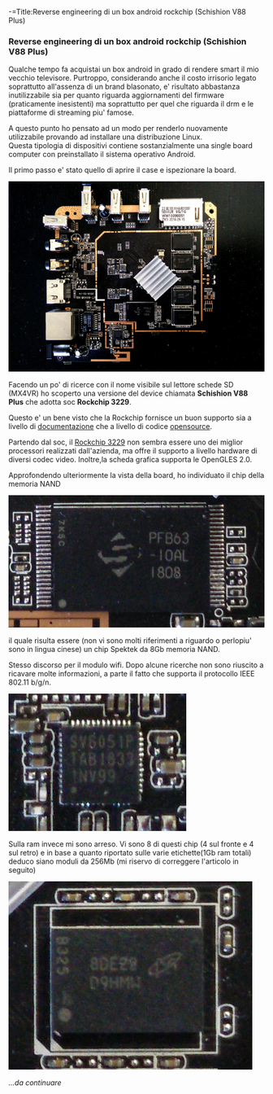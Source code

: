 -=Title:Reverse engineering di un box android rockchip (Schishion V88 Plus)
### Reverse engineering di un box android rockchip (Schishion V88 Plus)

Qualche tempo fa acquistai un box android in grado di rendere smart il mio vecchio televisore. Purtroppo, considerando anche il costo irrisorio legato soprattutto all'assenza 
di un brand blasonato, e' risultato abbastanza inutilizzabile sia per quanto riguarda aggiornamenti del firmware (praticamente inesistenti) ma soprattutto per quel che 
riguarda il drm e le piattaforme di streaming piu' famose.  

A questo punto ho pensato ad un modo per renderlo nuovamente utilizzabile provando ad installare una distribuzione Linux.  
Questa tipologia di dispositivi contiene sostanzialmente una single board computer con preinstallato il sistema operativo Android.  

Il primo passo e' stato quello di aprire il case e ispezionare la board.  

[![V88Plus board](../resources/V88Plus_board.jpg)](../resources/V88Plus_board.jpg)

Facendo un po' di ricerce con il nome visibile sul lettore schede SD (MX4VR) ho scoperto una versione del device chiamata __Schishion V88 Plus__ 
che adotta soc __Rockchip 3229__.  

Questo e' un bene visto che la Rockchip fornisce un buon supporto sia a livello di [documentazione][2] che a livello di codice [opensource][1].  

Partendo dal soc, il [Rockchip 3229][3] non sembra essere uno dei miglior processori realizzati dall'azienda, ma offre il supporto a livello hardware di diversi 
codec video. Inoltre,la scheda grafica supporta le OpenGLES 2.0.  

Approfondendo ulteriormente la vista della board, ho individuato il chip della memoria NAND  

[![V88Plus nand](../resources/V88Plus_nand.jpg)](../resources/V88Plus_nand.jpg)

il quale risulta essere (non vi sono molti riferimenti a riguardo o perlopiu' sono in lingua cinese) un chip Spektek da 8Gb memoria NAND.  

Stesso discorso per il modulo wifi. Dopo alcune ricerche non sono riuscito a ricavare molte informazioni, a parte il fatto che supporta il protocollo IEEE 802.11 b/g/n.  

[![V88Plus wifi](../resources/V88Plus_wifi.jpg)](../resources/V88Plus_wifi.jpg)

Sulla ram invece mi sono arreso. Vi sono 8 di questi chip (4 sul fronte e 4 sul retro) e in base a quanto riportato sulle varie etichette(1Gb ram totali) deduco siano moduli 
da 256Mb (mi riservo di correggere l'articolo in seguito)  

[![V88Plus ddr](../resources/V88Plus_ddr.jpg)](../resources/V88Plus_ddr.jpg)

_...da continuare_

[1]: https://github.com/rockchip-linux
[2]: http://opensource.rock-chips.com/wiki_Main_Page
[3]: http://www.rock-chips.com/a/en/products/RK32_Series/2016/1109/799.html


